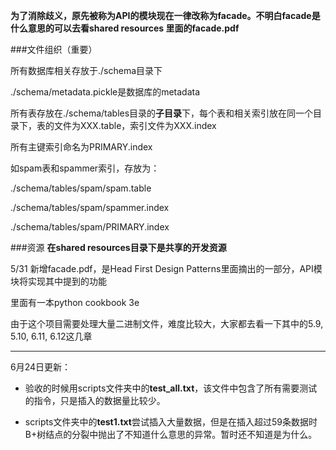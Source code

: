 **为了消除歧义，原先被称为API的模块现在一律改称为facade。不明白facade是什么意思的可以去看shared resources 里面的facade.pdf**

###文件组织（重要）

所有数据库相关存放于./schema目录下

./schema/metadata.pickle是数据库的metadata

所有表存放在./schema/tables目录的**子目录**下，每个表和相关索引放在同一个目录下，表的文件为XXX.table，索引文件为XXX.index

所有主键索引命名为PRIMARY.index

如spam表和spammer索引，存放为：

./schema/tables/spam/spam.table

./schema/tables/spam/spammer.index

./schema/tables/spam/PRIMARY.index

###资源
**在shared resources目录下是共享的开发资源**

5/31 新增facade.pdf，是Head First Design Patterns里面摘出的一部分，API模块将实现其中提到的功能

里面有一本python cookbook 3e

由于这个项目需要处理大量二进制文件，难度比较大，大家都去看一下其中的5.9, 5.10, 6.11, 6.12这几章

-------
6月24日更新：

- 验收的时候用scripts文件夹中的**test_all.txt**，该文件中包含了所有需要测试的指令，只是插入的数据量比较少。

- scripts文件夹中的**test1.txt**尝试插入大量数据，但是在插入超过59条数据时B+树结点的分裂中抛出了不知道什么意思的异常。暂时还不知道是为什么。